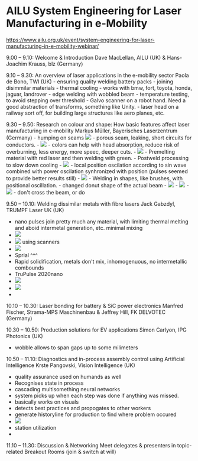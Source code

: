 # AILU System Engineering for Laser Manufacturing in e-Mobility

https://www.ailu.org.uk/event/system-engineering-for-laser-manufacturing-in-e-mobility-webinar/

9.00 – 9.10:   Welcome & Introduction
Dave MacLellan, AILU (UK) & Hans-Joachim Krauss, blz (Germany)

9.10 – 9.30:   An overview of laser applications in the e-mobility sector
Paola de Bono, TWI (UK)
     - ensuring quality welding battery packs
     - joining disimmilar materials
     - thermal cooling
     - works with bmw, fort, toyota, honda, jaguar, landrover
     - edge welding with wobbled beam
     - temperature testing, to avoid stepping over threshold
     - Galvo scanner on a robot hand. Need a good abstraction of transforms, something like Unity.
     - laser head on a railway sort off, for building large structures like aero planes, etc.

9.30 – 9.50:   Research on colour and shape: How basic features affect laser manufacturing in e-mobility
Markus Müller, Bayerisches Laserzentrum (Germany)
    - humping on seams
    ![](../attachments/2022-03-30-11-34-51.png)
    - porous seam, leaking, short circuits for conductors.
    - ![](../attachments/2022-03-30-11-37-20.png)
    - colors can help with head absorption, reduce risk of overburning, less energy, more speec, deeper cuts.
    - ![](../attachments/2022-03-30-11-41-48.png)
    - Premelting material with red laser and then welding with green.
    - Postweld processing to slow down cooling
    - ![](../attachments/2022-03-30-11-43-59.png)
    - local position oscilation according to sin wave combined with power oscilation synhronized with position (pulses seemed to provide better results still)
    - ![](../attachments/2022-03-30-11-50-12.png)
    - Welding in shapes, like brushes, with positional oscillation.
    - changed donut shape of the actual beam
    - ![](../attachments/2022-03-30-11-51-40.png)
    - ![](../attachments/2022-03-30-11-52-25.png)
    - ![](../attachments/2022-03-30-11-53-11.png)
    - don't cross the beam, or do

9.50 – 10.10:  Welding dissimilar metals with fibre lasers
Jack Gabzdyl, TRUMPF Laser UK (UK)
 - nano pulses join pretty much any material, with limiting thermal melting and aboid intermetal generation, etc. minimal mixing
 - ![](../attachments/2022-03-30-12-01-12.png)
 - ![](../attachments/2022-03-30-12-02-23.png)
    using scanners
 - ![](../attachments/2022-03-30-12-03-58.png)
 - Sprial ^^^
 - Rapid solidification, metals don't mix, inhomogenuous, no intermetallic combounds
 - TruPulse 2020nano
 - ![](../attachments/2022-03-30-12-05-50.png)
 - ![](../attachments/2022-03-30-12-10-57.png)
 - 

10.10 – 10.30:  Laser bonding for battery & SiC power electronics
Manfred Fischer, Strama-MPS Maschinenbau & Jeffrey Hill, FK DELVOTEC (Germany)


10.30 – 10.50:  Production solutions for EV applications
Simon Carlyon, IPG Photonics (UK)
 - wobble allows to span gaps up to some milimeters

10.50 – 11.10:  Diagnostics and in-process assembly control using Artificial Intelligence
Krste Pangovski, Vision Intelligence (UK)
 - quality assurance used on humands as well
 - Recognises state in process
 - cascading multisomething neural networks
 - system picks up when each step was done if anything was missed.
 - basically works on visuals
 - detects best practices and propogates to other workers
 - generate historyline for production to find where problem occured
 - ![](../attachments/2022-03-30-13-14-46.png)
 - station utilization
 - 

11.10 – 11.30:  Discussion & Networking
Meet delegates & presenters in topic-related Breakout Rooms (join & switch at will)


